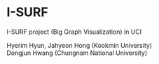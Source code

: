 # I-SURF
I-SURF project (Big Graph Visualization) in UCI

Hyerim Hyun, Jahyeon Hong (Kookmin University) <br>
Dongjun Hwang (Chungnam National University)
